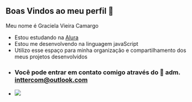 ## Boas Vindos ao meu perfil 🎀

Meu nome é Graciela Vieira Camargo
- Estou estudando na [Alura](https://www.alura.com.br)
- Estou me desenvolvendo na linguagem javaScript
- Utilizo esse espaço para minha organização e compartilhamento dos meus projetos desenvolvidos
- ### Você pode entrar em contato comigo através do 📧 adm. inttercom@outlook.com
- ![](https://media1.tenor.com/m/RmU5plZAd4IAAAAC/ribbon-pink.gif)


<!--
**Gracicamar/Gracicamar** is a ✨ _special_ ✨ repository because its `README.md` (this file) appears on your GitHub profile.

Here are some ideas to get you started:

- 🔭 I’m currently working on ...
- 🌱 I’m currently learning ...
- 👯 I’m looking to collaborate on ...
- 🤔 I’m looking for help with ...
- 💬 Ask me about ...
- 📫 How to reach me: ...
- 😄 Pronouns: ...
- ⚡ Fun fact: ...
-->
